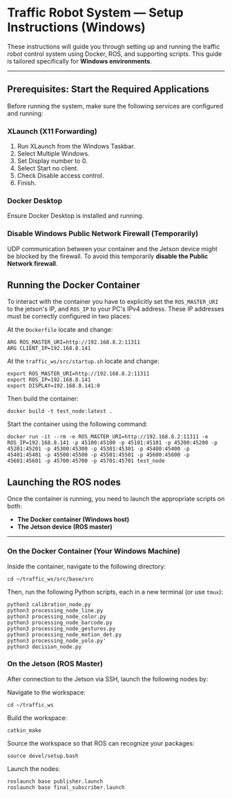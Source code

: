 # Traffic Robot System — Setup Instructions (Windows)

These instructions will guide you through setting up and running the traffic robot control system using Docker, ROS, and supporting scripts. This guide is tailored specifically for **Windows environments**.

---
## Prerequisites: Start the Required Applications

Before running the system, make sure the following services are configured and running:

### XLaunch (X11 Forwarding)

  1. Run XLaunch from the Windows Taskbar.
  2. Select Multiple Windows.
  3. Set Display number to 0.
  4. Select Start no client.
  5. Check Disable access control.
  6. Finish.

### Docker Desktop

Ensure Docker Desktop is installed and running.

### Disable Windows Public Network Firewall (Temporarily)

UDP communication between your container and the Jetson device might be blocked by the firewall. To avoid this temporarily **disable the Public Network firewall**.

## Running the Docker Container

To interact with the container you have to explicitly set the `ROS_MASTER_URI` to the jetson's IP, and `ROS_IP` to your 
PC's IPv4 address. These IP addresses must be correctly configured in two places:

At the `Dockerfile` locate and change:

```
ARG ROS_MASTER_URI=http://192.168.8.2:11311
ARG CLIENT_IP=192.168.8.141
```

At the `traffic_ws/src/startup.sh` locate and change:

```
export ROS_MASTER_URI=http://192.168.8.2:11311
export ROS_IP=192.168.8.141
export DISPLAY=192.168.8.141:0
```

 Then build the container:

`docker build -t test_node:latest .`

Start the container using the following command:


`docker run -it --rm -e ROS_MASTER_URI=http://192.168.8.2:11311 -e ROS_IP=192.168.8.141 -p 45100:45100 -p 45101:45101 -p 45200:45200 -p 45201:45201 -p 45300:45300 -p 45301:45301 -p 45400:45400 -p 45401:45401 -p 45500:45500 -p 45501:45501 -p 45600:45600 -p 45601:45601 -p 45700:45700 -p 45701:45701 test_node
`

## Launching the ROS nodes

Once the container is running, you need to launch the appropriate scripts on both:

- **The Docker container (Windows host)**
- **The Jetson device (ROS master)**

---

### On the Docker Container (Your Windows Machine)

Inside the container, navigate to the following directory:

```
cd ~/traffic_ws/src/base/src
```

Then, run the following Python scripts, each in a new terminal (or use `tmux`):

```
python3 calibration_node.py
python3 processing_node_line.py
python3 processing_node_color.py
python3 processing_node_barcode.py
python3 processing_node_gestures.py
python3 processing_node_motion_det.py
python3 processing_node_yolo.py'
python3 decision_node.py
```

### On the Jetson (ROS Master)

After connection to the Jetson via SSH, launch the following nodes by:

Navigate to the workspace:

```
cd ~/traffic_ws
```

Build the workspace:

```
catkin_make
```

Source the workspace so that ROS can recognize your packages:
```
source devel/setup.bash
```

Launch the nodes:

```
roslaunch base publisher.launch
roslaunch base final_subscriber.launch
```

